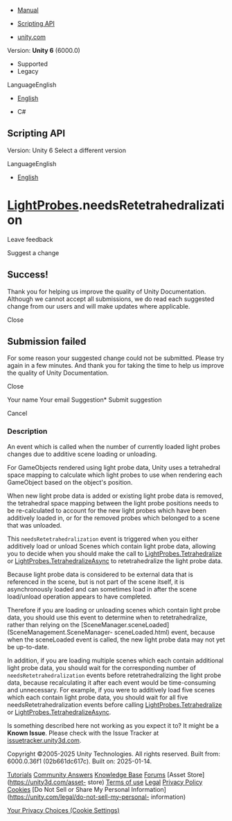[ ]()

  * [Manual](../Manual/index.html)
  * [Scripting API](../ScriptReference/index.html)

  * [unity.com](https://unity.com/)

Version: **Unity 6** (6000.0)

  * Supported
  * Legacy

LanguageEnglish

  * [English]()

  * C#

[ ](https://docs.unity3d.com)

## Scripting API

Version: Unity 6 Select a different version

LanguageEnglish

  * [English]()

#  [LightProbes](LightProbes.html).needsRetetrahedralization

Leave feedback

Suggest a change

## Success!

Thank you for helping us improve the quality of Unity Documentation. Although
we cannot accept all submissions, we do read each suggested change from our
users and will make updates where applicable.

Close

## Submission failed

For some reason your suggested change could not be submitted. Please <a>try
again</a> in a few minutes. And thank you for taking the time to help us
improve the quality of Unity Documentation.

Close

Your name Your email Suggestion* Submit suggestion

Cancel

[ ]()

### Description

An event which is called when the number of currently loaded light probes
changes due to additive scene loading or unloading.

For GameObjects rendered using light probe data, Unity uses a tetrahedral
space mapping to calculate which light probes to use when rendering each
GameObject based on the object's position.  
  
When new light probe data is added or existing light probe data is removed,
the tetrahedral space mapping between the light probe positions needs to be
re-calculated to account for the new light probes which have been additively
loaded in, or for the removed probes which belonged to a scene that was
unloaded.  
  
This `needsRetetrahedralization` event is triggered when you either additively
load or unload Scenes which contain light probe data, allowing you to decide
when you should make the call to
[LightProbes.Tetrahedralize](LightProbes.Tetrahedralize.html) or
[LightProbes.TetrahedralizeAsync](LightProbes.TetrahedralizeAsync.html) to
retetrahedralize the light probe data.  
  
Because light probe data is considered to be external data that is referenced
in the scene, but is not part of the scene itself, it is asynchronously loaded
and can sometimes load in after the scene load/unload operation appears to
have completed.  
  
Therefore if you are loading or unloading scenes which contain light probe
data, you should use this event to determine when to retetrahedralize, rather
than relying on the [SceneManager.sceneLoaded](SceneManagement.SceneManager-
sceneLoaded.html) event, because when the sceneLoaded event is called, the new
light probe data may not yet be up-to-date.  
  
In addition, if you are loading multiple scenes which each contain additional
light probe data, you should wait for the corresponding number of
`needsRetetrahedralization` events before retetrahedralizing the light probe
data, because recalculating it after each event would be time-consuming and
unnecessary. For example, if you were to additively load five scenes which
each contain light probe data, you should wait for all five
needsRetetrahedralization events before calling
[LightProbes.Tetrahedralize](LightProbes.Tetrahedralize.html) or
[LightProbes.TetrahedralizeAsync](LightProbes.TetrahedralizeAsync.html).

Is something described here not working as you expect it to? It might be a
**Known Issue**. Please check with the Issue Tracker at
[issuetracker.unity3d.com](https://issuetracker.unity3d.com).

Copyright ©2005-2025 Unity Technologies. All rights reserved. Built from:
6000.0.36f1 (02b661dc617c). Built on: 2025-01-14.

[Tutorials](https://unity3d.com/learn) [Community
Answers](https://answers.unity3d.com) [Knowledge
Base](https://support.unity3d.com/hc/en-us)
[Forums](https://forum.unity3d.com) [Asset Store](https://unity3d.com/asset-
store) [Terms of use](https://docs.unity3d.com/Manual/TermsOfUse.html)
[Legal](https://unity.com/legal) [Privacy
Policy](https://unity.com/legal/privacy-policy)
[Cookies](https://unity.com/legal/cookie-policy) [Do Not Sell or Share My
Personal Information](https://unity.com/legal/do-not-sell-my-personal-
information)

[Your Privacy Choices (Cookie Settings)](javascript:void\(0\);)

